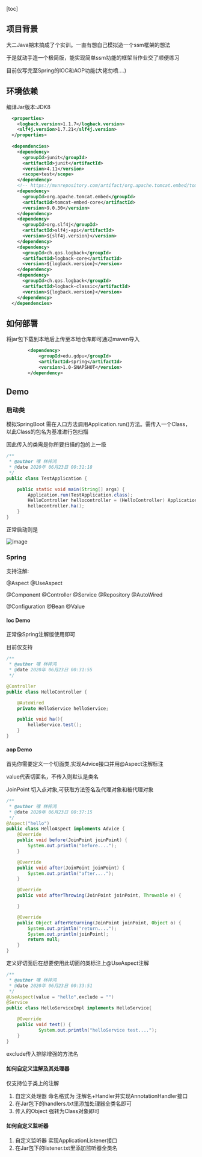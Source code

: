 [toc]
## 项目背景

大二Java期末搞成了个实训。一直有想自己模拟造一个ssm框架的想法

于是就动手造一个极简版，能实现简单ssm功能的框架当作业交了顺便练习

目前仅写完至Spring的IOC和AOP功能(大佬勿喷....)
## 环境依赖
编译Jar版本:JDK8

```xml
  <properties>
    <logback.version>1.1.7</logback.version>
    <slf4j.version>1.7.21</slf4j.version>
  </properties>
  
  <dependencies>
    <dependency>
      <groupId>junit</groupId>
      <artifactId>junit</artifactId>
      <version>4.11</version>
      <scope>test</scope>
    </dependency>
    <!-- https://mvnrepository.com/artifact/org.apache.tomcat.embed/tomcat-embed-core -->
    <dependency>
      <groupId>org.apache.tomcat.embed</groupId>
      <artifactId>tomcat-embed-core</artifactId>
      <version>9.0.30</version>
    </dependency>
    <dependency>
      <groupId>org.slf4j</groupId>
      <artifactId>slf4j-api</artifactId>
      <version>${slf4j.version}</version>
    </dependency>
    <dependency>
      <groupId>ch.qos.logback</groupId>
      <artifactId>logback-core</artifactId>
      <version>${logback.version}</version>
    </dependency>
    <dependency>
      <groupId>ch.qos.logback</groupId>
      <artifactId>logback-classic</artifactId>
      <version>${logback.version}</version>
    </dependency>
  </dependencies>
```

## 如何部署
将jar包下载到本地后上传至本地仓库即可通过maven导入

```xml
        <dependency>
            <groupId>edu.gdpu</groupId>
            <artifactId>spring</artifactId>
            <version>1.0-SNAPSHOT</version>
        </dependency>
```

## Demo
### 启动类
模拟SpringBoot 需在入口方法调用Application.run()方法。需传入一个Class，以此Class的包名为基准进行包扫描

因此传入的类需是你所要扫描的包的上一级
```java
/**
 * @author 嘿 林梓鸿
 * @date 2020年 06月23日 00:31:18
 */
public class TestApplication {

    public static void main(String[] args) {
        Application.run(TestApplication.class);
        HelloController hellocontroller = (HelloController) ApplicationContext.getApplicationContext().getBeans().get("hellocontroller");
        hellocontroller.ha();
    }
}
```

正常启动则是

![image](http://www.ilanky.cn/upload/2020/06/image-dfc8678a2281452bac1896ed5f3f2ec3.png)


### Spring
支持注解:
 
@Aspect @UseAspect 

@Component @Controller @Service @Repository @AutoWired

@Configuration @Bean @Value
#### Ioc Demo 
正常像Spring注解版使用即可

目前仅支持 
```java
/**
 * @author 嘿 林梓鸿
 * @date 2020年 06月23日 00:31:55
 */

@Controller
public class HelloController {

    @AutoWired
    private HelloService helloService;

    public void ha(){
        helloService.test();
    }
}
```

#### aop Demo

首先你需要定义一个切面类,实现Advice接口并用@Aspect注解标注

value代表切面名，不传入则默认是类名

JoinPoint 切入点对象,可获取方法签名及代理对象和被代理对象

```java
/**
 * @author 嘿 林梓鸿
 * @date 2020年 06月23日 00:37:15
 */
@Aspect("hello")
public class HelloAspect implements Advice {
    @Override
    public void before(JoinPoint joinPoint) {
        System.out.println("before....");
    }

    @Override
    public void after(JoinPoint joinPoint) {
        System.out.println("after....");
    }

    @Override
    public void afterThrowing(JoinPoint joinPoint, Throwable e) {

    }

    @Override
    public Object afterReturning(JoinPoint joinPoint, Object o) {
        System.out.println("return....");
        System.out.println(joinPoint);
        return null;
    }
}
```

定义好切面后在想要使用此切面的类标注上@UseAspect注解

```java
/**
 * @author 嘿 林梓鸿
 * @date 2020年 06月23日 00:33:51
 */
@UseAspect(value = "hello",exclude = "")
@Service
public class HelloServiceImpl implements HelloService{

    @Override
    public void test() {
            System.out.println("helloService test....");
    }
}
```

exclude传入排除增强的方法名

#### 如何自定义注解及其处理器

仅支持位于类上的注解

1. 自定义处理器 命名格式为 注解名+Handler并实现AnnotationHandler接口
2. 在Jar包下的handlers.txt里添加处理器全类名即可
3. 传入的Object 强转为Class对象即可

#### 如何自定义监听器

1. 自定义监听器 实现ApplicationListener接口
2. 在Jar包下的listener.txt里添加监听器全类名





